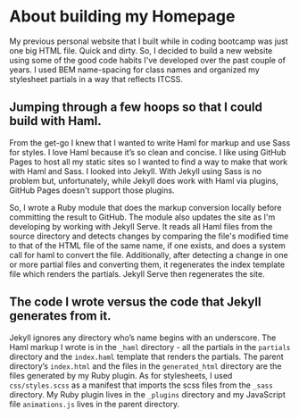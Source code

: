 # About building my Homepage

My previous personal website that I built while in coding bootcamp was just one big HTML file. Quick and dirty. So, I decided to build a new website using some of the good code habits I've developed over the past couple of years. I used BEM name-spacing for class names and organized my stylesheet partials in a way that reflects ITCSS.

## Jumping through a few hoops so that I could build with Haml. 

From the get-go I knew that I wanted to write Haml for markup and use Sass for styles. I love Haml because it’s so clean and concise. I like using GitHub Pages to host all my static sites so I wanted to find a way to make that work with Haml and Sass. I looked into Jekyll. With Jekyll using Sass is no problem but, unfortunately, while Jekyll does work with Haml via plugins, GitHub Pages doesn't support those plugins. 

So, I wrote a Ruby module that does the markup conversion locally before committing the result to GitHub. The module also updates the site as I'm developing by working with Jekyll Serve. It reads all Haml files from the source directory and detects changes by comparing the file's modified time to that of the HTML file of the same name, if one exists, and does a system call for haml to convert the file. Additionally, after detecting a change in one or more partial files and converting them, it regenerates the index template file which renders the partials. Jekyll Serve then regenerates the site. 

## The code I wrote versus the code that Jekyll generates from it.

Jekyll ignores any directory who’s name begins with an underscore. The Haml markup I wrote is in the `_haml` directory - all the partials in the `partials` directory and the `index.haml` template that renders the partials. The parent directory’s `index.html` and the files in the `generated_html` directory are the files generated by my Ruby plugin. As for stylesheets, I used `css/styles.scss` as a manifest that imports the scss files from the `_sass` directory. My Ruby plugin lives in the `_plugins` directory and my JavaScript file `animations.js` lives in the parent directory.
